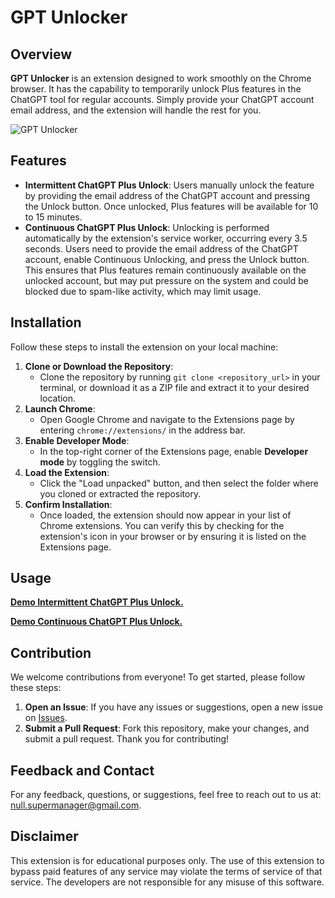 # GPT Unlocker
## Overview
**GPT Unlocker** is an extension designed to work smoothly on the Chrome browser. It has the capability to temporarily unlock Plus features in the ChatGPT tool for regular accounts. Simply provide your ChatGPT account email address, and the extension will handle the rest for you.

![GPT Unlocker](https://null-command.github.io/NULL-GPTUnlocker/demos_resources/gpt-unlocker-avatar.png)
## Features
- **Intermittent ChatGPT Plus Unlock**: Users manually unlock the feature by providing the email address of the ChatGPT account and pressing the Unlock button. Once unlocked, Plus features will be available for 10 to 15 minutes.
- **Continuous ChatGPT Plus Unlock**: Unlocking is performed automatically by the extension's service worker, occurring every 3.5 seconds. Users need to provide the email address of the ChatGPT account, enable Continuous Unlocking, and press the Unlock button. This ensures that Plus features remain continuously available on the unlocked account, but may put pressure on the system and could be blocked due to spam-like activity, which may limit usage.
## Installation
Follow these steps to install the extension on your local machine:
1. **Clone or Download the Repository**: 
    - Clone the repository by running `git clone <repository_url>` in your terminal, or download it as a ZIP file and extract it to your desired location.
2. **Launch Chrome**: 
   - Open Google Chrome and navigate to the Extensions page by entering `chrome://extensions/` in the address bar.
3. **Enable Developer Mode**: 
   - In the top-right corner of the Extensions page, enable **Developer mode** by toggling the switch.
4. **Load the Extension**: 
   - Click the "Load unpacked" button, and then select the folder where you cloned or extracted the repository.
5. **Confirm Installation**: 
   - Once loaded, the extension should now appear in your list of Chrome extensions. You can verify this by checking for the extension's icon in your browser or by ensuring it is listed on the Extensions page.
## Usage
[**Demo Intermittent ChatGPT Plus Unlock.**](https://null-command.github.io/NULL-GPTUnlocker/demos_resources/demo_1.mp4)

[**Demo Continuous ChatGPT Plus Unlock.**](https://null-command.github.io/NULL-GPTUnlocker/demos_resources/demo_2.mp4)

## Contribution
We welcome contributions from everyone! To get started, please follow these steps:
1. **Open an Issue**: If you have any issues or suggestions, open a new issue on [Issues](https://github.com/NULL-Command/NULL-GPTUnlocker/issues).
2. **Submit a Pull Request**: Fork this repository, make your changes, and submit a pull request.
Thank you for contributing!

## Feedback and Contact
For any feedback, questions, or suggestions, feel free to reach out to us at: [null.supermanager@gmail.com](mailto:null.supermanager@gmail.com).

## Disclaimer
This extension is for educational purposes only. The use of this extension to bypass paid features of any service may violate the terms of service of that service. The developers are not responsible for any misuse of this software.